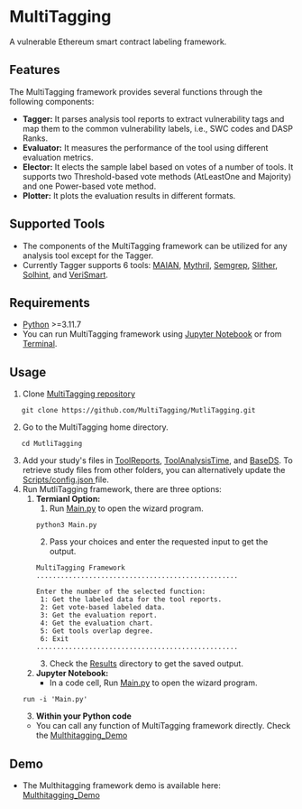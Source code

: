 # MultiTagging
A vulnerable Ethereum smart contract labeling framework.
## Features
The MultiTagging framework provides several functions through the following components:
*  **Tagger:** It parses analysis tool reports to extract vulnerability tags and map them to the common vulnerability labels, i.e., SWC codes and DASP Ranks.
*  **Evaluator:** It measures the performance of the tool using different evaluation metrics.
*  **Elector:** It elects the sample label based on votes of a number of tools. It supports two Threshold-based vote methods (AtLeastOne and Majority) and one Power-based vote method.
*  **Plotter:** It plots the evaluation results in different formats.
## Supported Tools
* The components of the MultiTagging framework can be utilized for any analysis tool except for the Tagger.
* Currently Tagger supports 6 tools: <A Href="https://github.com/smartbugs/MAIAN">MAIAN</A>, <A Href="https://github.com/Consensys/mythril">Mythril</A>, <A Href="https://github.com/Decurity/semgrep-smart-contracts">Semgrep</A>, <A Href="https://github.com/crytic/slither">Slither</A>, <A Href="https://github.com/protofire/solhint">Solhint</A>, and <A Href="https://github.com/kupl/VeriSmart-public">VeriSmart</A>.
## Requirements
*  <A Href="https://www.python.org/">Python</A> >=3.11.7
*  You can run MultiTagging framework using <A Href="https://jupyter.org/"> Jupyter Notebook</A> or from <A Href="https://support.apple.com/en-sa/guide/terminal/apd5265185d-f365-44cb-8b09-71a064a42125/mac">Terminal</A>.
## Usage
1.   Clone <A Href="https://github.com/MultiTagging/MutliTagging"> MultiTagging repository </A>
   ```
      git clone https://github.com/MultiTagging/MutliTagging.git
   ```
2.   Go to the MultiTagging home directory.
   ```
      cd MutliTagging
   ```
3.   Add your study's files in <A Href="https://github.com/MultiTagging/MutliTagging/tree/main/ToolReports">ToolReports</A>, <A Href="https://github.com/MultiTagging/MutliTagging/tree/main/ToolAnalysisTime">ToolAnalysisTime</A>, and <A Href="https://github.com/MultiTagging/MutliTagging/tree/main/BaseDS">BaseDS</A>. To retrieve study files from other folders, you can alternatively update the <A Href="https://github.com/MultiTagging/MultiTagging/blob/main/Scripts/config.json"> Scripts/config.json </A> file.
4.   Run MutliTagging framework, there are three options:
      1. **Termianl Option:**
         1.   Run <A Href="https://github.com/MultiTagging/MutliTagging/blob/main/Main.py">Main.py</A> to open the wizard program. 
         ```
         python3 Main.py
         ```
         2.   Pass your choices and enter the requested input to get the output.
         ```
         MultiTagging Framework
         ..................................................
         
         Enter the number of the selected function:
          1: Get the labeled data for the tool reports.
          2: Get vote-based labeled data. 
          3: Get the evaluation report.
          4: Get the evaluation chart.
          5: Get tools overlap degree.
          6: Exit
         ..................................................
         ```
         3.   Check the <A Href="https://github.com/MultiTagging/MutliTagging/tree/main/Results">Results</A> directory to get the saved output.
      2. **Jupyter Notebook:**
         * In a code cell, Run <A Href="https://github.com/MultiTagging/MutliTagging/blob/main/Main.py">Main.py</A> to open the wizard program. 
      ```
      run -i 'Main.py'
      ```
      3. **Within your Python code**
        *   You can call any function of MultiTagging framework directly. Check the <A Href="https://github.com/MultiTagging/MultiTagging_Demo.git">Multhitagging_Demo</A>
## Demo
*  The Multhitagging framework demo is available here: <A Href="https://github.com/MultiTagging/MultiTagging_Demo.git">Multhitagging_Demo</A>
